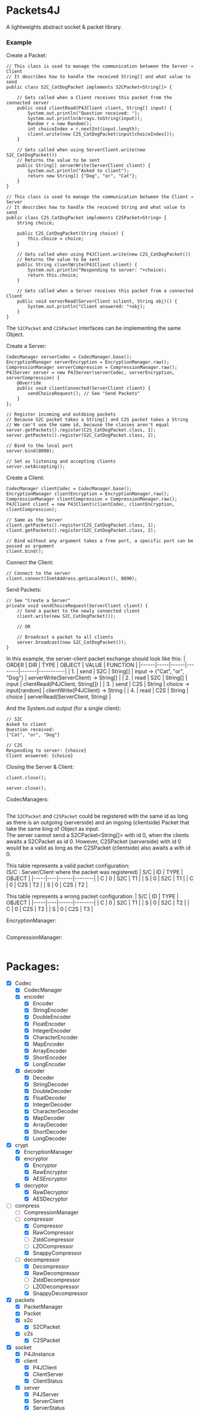 # Packets4J
A lightweights abstract socket & packet library.

### Example
Create a Packet:
```
// This class is used to manage the communication between the Server → Client
// It describes how to handle the received String[] and what value to send
public class S2C_CatDogPacket implements S2CPacket<String[]> {
	
	// Gets called when a Client receives this packet from the connected server
	public void clientRead(P4JClient client, String[] input) {
		System.out.println("Question received: ");
		System.out.println(Arrays.toString(input));
		Random r = new Random();
		int choiceIndex = r.nextInt(input.length);
		client.write(new C2S_CatDogPacket(input[choiceIndex]));
	}

	// Gets called when using ServerClient.write(new S2C_CatDogPacket())
	// Returns the value to be sent
	public String[] serverWrite(ServerClient client) {
		System.out.println("Asked to client");
		return new String[] {"Dog", "or", "Cat"};
	}
}

// This class is used to manage the communication between the Client → Server
// It describes how to handle the received String and what value to send
public class C2S_CatDogPacket implements C2SPacket<String> {
	String choice;

	public C2S_CatDogPacket(String choice) {
		this.choice = choice;
	}

	// Gets called when using P4JClient.write(new C2S_CatDogPacket())
	// Returns the value to be sent
	public String clientWrite(P4JClient client) {
		System.out.println("Responding to server: "+choice);
		return this.choice;
	}

	// Gets called when a Server receives this packet from a connected Client
    public void serverRead(ServerClient sclient, String obj)() {
		System.out.println("Client answered: "+obj);
	}
}
```
The `S2CPacket` and `C2SPacket` interfaces can be implementing the same Object.

Create a Server:
```
CodecManager serverCodec = CodecManager.base();
EncryptionManager serverEncryption = EncryptionManager.raw();
CompressionManager serverCompression = CompressionManager.raw();
P4JServer server = new P4JServer(serverCodec, serverEncryption, serverCompression) {
	@Override
	public void clientConnected(ServerClient client) {
		sendChoiceRequest(); // See "Send Packets"
	}
};

// Register incoming and outdoing packets
// Because S2C packet takes a String[] and C2S packet takes a String
// We can't use the same id, because the classes aren't equal
server.getPackets().register(C2S_CatDogPacket.class, 1);
server.getPackets().register(S2C_CatDogPacket.class, 2);

// Bind to the local port
server.bind(8090);

// Set as listening and accepting clients
server.setAccepting();
```

Create a Client:
```
CodecManager clientCodec = CodecManager.base();
EncryptionManager clientEncryption = EncryptionManager.raw();
CompressionManager clientCompression = CompressionManager.raw();
P4JClient client = new P4JClient(clientCodec, clientEncryption, clientCompression);

// Same as the Server
client.getPackets().register(C2S_CatDogPacket.class, 1);
client.getPackets().register(S2C_CatDogPacket.class, 2);

// Bind without any argument takes a free port, a specific port can be passed as argument
client.bind();
```

Connect the Client:
```
// Connect to the server
client.connect(InetAddress.getLocalHost(), 8090);
```

Send Packets:
```
// See "Create a Server"
private void sendChoiceRequest(ServerClient client) {
	// Send a packet to the newly connected client
	client.write(new S2C_CatDogPacket());

	// OR
	
	// Broadcast a packet to all clients
	server.broadcast(new S2C_CatDogPacket());
}
```

In this example, the server-client packet exchange should look like this:
| ORDER | DIR | TYPE | OBJECT | VALUE | FUNCTION |
|------|-----|------|--------|-------|-----------|
| 1. | send | S2C | String[] | input → {"Cat", "or", "Dog"} | serverWrite(ServerClient) → String[] | 
| 2. | read | S2C | String[] | input                        | clientRead(P4JClient, String[]) | 
| 3. | send | C2S | String   | choice → input[random]       | clientWrite(P4JClient) → String | 
| 4. | read | C2S | String   | choice                       | serverRead(ServerClient, String) | 

And the System.out output (for a single client):
```
// S2C
Asked to client
Question received:
["Cat", "or", "Dog"]

// C2S
Responding to server: {choice}
Client answered: {choice}
```	

Closing the Server & Client:
```
client.close();

server.close();
```

CodecManagers:
```

```
The `S2CPacket` and `C2SPacket` could be registered with the same id as long as there is an outgoing (serverside) and an ingoing (clientside) Packet that take the same king of Object as input.<br>
The server cannot send a S2CPacket<String[]> with id 0, when the clients awaits a S2CPacket<String> as id 0. However, C2SPacket<String> (serverside) with id 0 would be a valid as long as the C2SPacket (clientside) also awaits a <String> with id 0.<br>

This table represents a valid packet configuration:<br>
(S/C : Server/Client where the packet was registered)
| S/C | ID | TYPE | OBJECT |
|-----|----|------|--------|
|  C  | 0  | S2C  | T1     | 
|  S  | 0  | S2C  | T1     | 
|  C  | 0  | C2S  | T2     | 
|  S  | 0  | C2S  | T2     | 

This table represents a wrong packet configuration:
| S/C | ID | TYPE | OBJECT |
|-----|----|------|--------|
|  C  | 0  | S2C  | T1     | 
|  S  | 0  | S2C  | T2     | 
|  C  | 0  | C2S  | T2     | 
|  S  | 0  | C2S  | T3     | 

EncryptionManager:
```

```

CompressionManager:
```

```

# Packages:
- [x] Codec
	- [x] CodecManager
	- [x] encoder
		- [x] Encoder<T>
		- [x] StringEncoder
		- [x] DoubleEncoder
		- [x] FloatEncoder
		- [x] IntegerEncoder
		- [x] CharacterEncoder
		- [x] MapEncoder
		- [x] ArrayEncoder
		- [x] ShortEncoder
		- [x] LongEncoder
	- [x] decoder
		- [x] Decoder<T>
		- [x] StringDecoder
		- [x] DoubleDecoder
		- [x] FloatDecoder
		- [x] IntegerDecoder
		- [x] CharacterDecoder
		- [x] MapDecoder
		- [x] ArrayDecoder
		- [x] ShortDecoder
		- [x] LongDecoder
- [x] crypt
	- [x] EncryptionManager
	- [x] encryptor
		- [x] Encryptor
		- [x] RawEncryptor
		- [x] AESEncryptor
	- [x] decryptor
		- [x] RawDecryptor
		- [x] AESDecryptor
- [ ] compress
	- [ ] CompressionManager
	- [ ] compressor
		- [x] Compressor
		- [x] RawCompressor
		- [ ] ZstdCompressor
		- [ ] LZOCompressor
		- [x] SnappyCompressor
	- [ ] decompressor
		- [x] Decompressor
		- [x] RawDecompressor
		- [ ] ZstdDecompressor
		- [ ] LZODecompressor
		- [x] SnappyDecompressor
- [x] packets
	- [x] PacketManager
	- [x] Packet
	- [x] s2c
		- [x] S2CPacket
	- [x] c2s
		- [x] C2SPacket
- [x] socket
	- [x] P4JInstance
	- [x] client
		- [x] P4JClient
		- [x] ClientServer
		- [x] ClientStatus
	- [x] server
		- [x] P4JServer
		- [x] ServerClient
		- [x] ServerStatus
